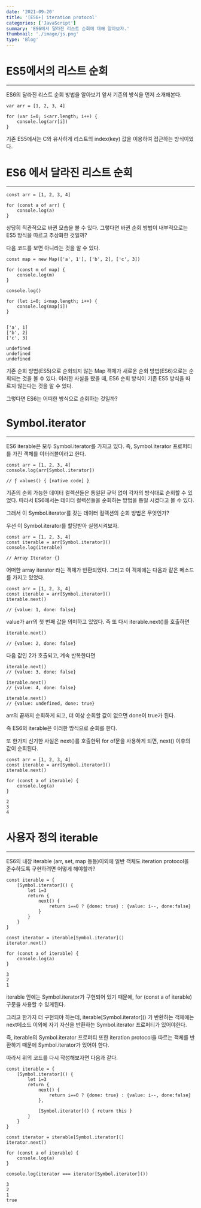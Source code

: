 ```yaml
---
date: '2021-09-20'
title: '[ES6+] iteration protocol'
categories: ['JavaScript']
summary: 'ES6에서 달라진 리스트 순회에 대해 알아보자.'
thumbnail: './image/js.png'
type: 'Blog'
---
```


# ES5에서의 리스트 순회

---

ES6의 달라진 리스트 순회 방법을 알아보기 앞서 기존의 방식을 먼저 소개해본다.

```
var arr = [1, 2, 3, 4]

for (var i=0; i<arr.length; i++) {
	console.log(arr[i])
}
```

기존 ES5에서는 C와 유사하게 리스트의 index(key) 값을 이용하여 접근하는 방식이었다.

# ES6 에서 달라진 리스트 순회

---

```
const arr = [1, 2, 3, 4]

for (const a of arr) {
	console.log(a)
}
```

상당히 직관적으로 바뀐 모습을 볼 수 있다.
그렇다면 바뀐 순회 방법이 내부적으로는 ES5 방식을 따르고 추상화한 것일까?

다음 코드를 보면 아니라는 것을 알 수 있다.

```
const map = new Map(['a', 1'], ['b', 2], ['c', 3])

for (const m of map) {
	console.log(m)
}

console.log()

for (let i=0; i<map.length; i++) {
	console.log(map[i])
}


['a', 1]
['b', 2]
['c', 3]

undefined
undefined
undefined
```

기존 순회 방법(ES5)으로 순회되지 않는 Map 객체가 새로운 순회 방법(ES6)으로는 순회되는 것을 볼 수 있다. 이러한 사실을 봤을 때, ES6 순회 방식이 기존 ES5 방식을 따르지 않는다는 것을 알 수 있다.

그렇다면 ES6는 어떠한 방식으로 순회하는 것일까?

# Symbol.iterator

---

ES6 iterable은 모두 Symbol.iterator를 가지고 있다.
즉, Symbol.iterator 프로퍼티를 가진 객체를 이터러블이라고 한다.

```
const arr = [1, 2, 3, 4]
console.log(arr[Symbol.iterator])

// ƒ values() { [native code] }
```

기존의 순회 가능한 데이터 컬렉션들은 통일된 규약 없이 각자의 방식대로 순회할 수 있었다.
따라서 ES6에서는 데이터 컬렉션들을 순회하는 방법을 통일 시켰다고 볼 수 있다.

그래서 이 Symbol.iterator를 갖는 데이터 컬렉션의 순회 방법은 무엇인가?

우선 이 Symbol.iterator를 할당받아 실행시켜보자.

```
const arr = [1, 2, 3, 4]
const iterable = arr[Symbol.iterator]()
console.log(iterable)

// Array Iterator {}
```

어떠한 array iterator 라는 객체가 반환되었다.
그리고 이 객체에는 다음과 같은 메소드를 가지고 있었다.

```
const arr = [1, 2, 3, 4]
const iterable = arr[Symbol.iterator]()
iterable.next()

// {value: 1, done: false}
```

value가 arr의 첫 번째 값을 의미하고 있었다.
즉 또 다시 iterable.next()를 호출하면

```
iterable.next()

// {value: 2, done: false}
```

다음 값인 2가 호출되고, 계속 반복한다면

```
iterable.next()
// {value: 3, done: false}

iterable.next()
// {value: 4, done: false}

iterable.next()
// {value: undefined, done: true}
```

arr의 끝까지 순회하게 되고, 더 이상 순회할 값이 없으면 done이 true가 된다.

즉 ES6의 iterable은 이러한 방식으로 순회를 한다.

또 한가지 신기한 사실은 next()를 호출한뒤 for of문을 사용하게 되면, next() 이후의 값이 순회된다.

```
const arr = [1, 2, 3, 4]
const iterable = arr[Symbol.iterator]()
iterable.next()

for (const a of iterable) {
	console.log(a)
}

2
3
4

```

# 사용자 정의 iterable

---

ES6의 내장 iterable (arr, set, map 등등)이외에 일반 객체도 iteration protocol을 준수하도록 구현하려면 어떻게 해야할까?

```
const iterable = {
	[Symbol.iterator]() {
    	let i=3
        return {
        	next() {
            	return i==0 ? {done: true} : {value: i--, done:false}
            }
        }
    }
}

const iterator = iterable[Symbol.iterator]()
iterator.next()

for (const a of iterable) {
	console.log(a)
}

3
2
1
```

iterable 안에는 Symbol.iterator가 구현되어 있기 때문에, for (const a of iterable) 구문을 사용할 수 있게된다.

그리고 한가지 더 구현되야 하는데, iterable\[Symbol.iterator\]() 가 반환하는 객체에는 next메소드 이외에 자기 자신을 반환하는 Symbol.iterator 프로퍼티가 있어야한다.

즉, iterable의 Symbol.iterator 프로퍼티 또한 iteration protocol을 따르는 객체를 반환하기 때문에 Symbol.iterator가 있어야 한다.

따라서 위의 코드를 다시 작성해보자면 다음과 같다.

```
const iterable = {
	[Symbol.iterator]() {
    	let i=3
        return {
        	next() {
            	return i==0 ? {done: true} : {value: i--, done:false}
            },

            [Symbol.iterator]() { return this }
        }
    }
}

const iterator = iterable[Symbol.iterator]()
iterator.next()

for (const a of iterable) {
	console.log(a)
}

console.log(iterator === iterator[Symbol.iterator]())

3
2
1
true
```

